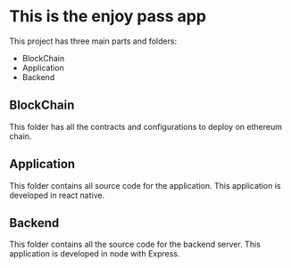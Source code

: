 # This is the enjoy pass app

This project has three main parts and folders:

- BlockChain
- Application
- Backend

## BlockChain

This folder has all the contracts and configurations to deploy on ethereum chain.

## Application

This folder contains all source code for the application. This application is developed in react native.

## Backend

This folder contains all the source code for the backend server. This application is developed in node with Express.

